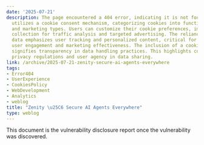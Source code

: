 ```yaml
---
date: '2025-07-21'
description: The page encountered a 404 error, indicating it is not found. The site
  utilizes a cookie consent mechanism, categorizing cookies into functional, analytics,
  and marketing types. Users can customize their cookie preferences, impacting data
  collection for traffic analysis and targeted advertising. The reliance on cookie
  data emphasizes user tracking and personalized content, critical for optimizing
  user engagement and marketing effectiveness. The inclusion of a cookies policy link
  signifies transparency in data handling practices. This highlights compliance with
  privacy regulations and user agency in data sharing.
link: /archive/2025-07-21-zenity-secure-ai-agents-everywhere
tags:
- Error404
- UserExperience
- CookiesPolicy
- WebDevelopment
- Analytics
- weblog
title: "Zenity \u25C6 Secure AI Agents Everywhere"
type: weblog
---
```


This document is the vulnerability disclosure report once the vulnerability was discovered.

